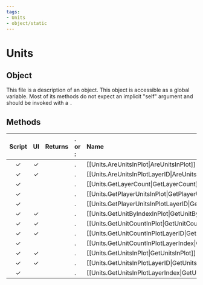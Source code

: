 ```yaml
---
tags:
- Units
- object/static
---
```

# Units
## Object
This file is a description of an object. This object is accessible as a global variable. Most of its methods do not expect an implicit "self" argument and should be invoked with a `.`

## Methods
| Script | UI  | Returns | . or : | Name | Arguments |
|:------:|:---:| -------:|:---- |:---- |:--------- |
|✓|✓||.|[[Units.AreUnitsInPlot\|AreUnitsInPlot]]||
|✓|✓||.|[[Units.AreUnitsInPlotLayerID\|AreUnitsInPlotLayerID]]||
|✓| ||.|[[Units.GetLayerCount\|GetLayerCount]]||
|✓| ||.|[[Units.GetPlayerUnitsInPlot\|GetPlayerUnitsInPlot]]||
|✓| ||.|[[Units.GetPlayerUnitsInPlotLayerID\|GetPlayerUnitsInPlotLayerID]]||
|✓|✓||.|[[Units.GetUnitByIndexInPlot\|GetUnitByIndexInPlot]]||
|✓|✓||.|[[Units.GetUnitCountInPlot\|GetUnitCountInPlot]]||
|✓|✓||.|[[Units.GetUnitCountInPlotLayerID\|GetUnitCountInPlotLayerID]]||
|✓| ||.|[[Units.GetUnitCountInPlotLayerIndex\|GetUnitCountInPlotLayerIndex]]||
|✓|✓||.|[[Units.GetUnitsInPlot\|GetUnitsInPlot]]||
|✓|✓||.|[[Units.GetUnitsInPlotLayerID\|GetUnitsInPlotLayerID]]||
|✓| ||.|[[Units.GetUnitsInPlotLayerIndex\|GetUnitsInPlotLayerIndex]]||
